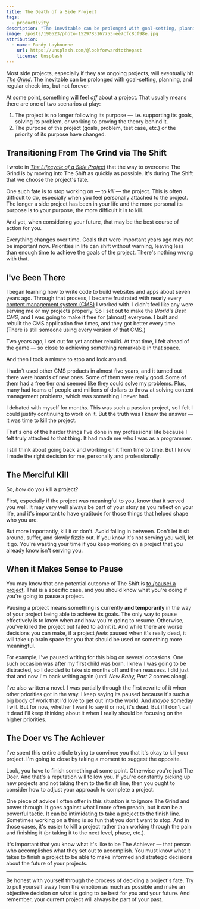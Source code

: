 ```yaml
---
title: The Death of a Side Project
tags:
  - productivity
description: "The inevitable can be prolonged with goal-setting, planning, and regular check-ins, but not forever."
image: /posts/190523/photo-1529783167753-ee7cfc8cf98e.jpg
attribution:
  - name: Randy Laybourne
    url: https://unsplash.com/@lookforwardtothepast
    license: Unsplash
---
```


Most side projects, especially if they are ongoing projects, will eventually hit [_The Grind_](/posts/lifecycle-of-a-side-project). The inevitable can be prolonged with goal-setting, planning, and regular check-ins, but not forever.

At some point, something will feel _off_ about a project. That usually means there are one of two scenarios at play:

1. The project is no longer following its purpose — i.e. supporting its goals, solving its problem, or working to proving the theory behind it.
2. The purpose of the project (goals, problem, test case, etc.) or the priority of its purpose have changed.

## Transitioning From The Grind via The Shift

I wrote in [_The Lifecycle of a Side Project_](/posts/lifecycle-of-a-side-project) that the way to overcome The Grind is by moving into The Shift as quickly as possible. It's during The Shift that we choose the project's fate.

One such fate is to stop working on — to _kill_ — the project. This is often difficult to do, especially when you feel personally attached to the project. The longer a side project has been in your life and the more personal its purpose is to your purpose, the more difficult it is to kill.

And yet, when considering your future, that may be the best course of action for you.

Everything changes over time. Goals that were important years ago may not be important now. Priorities in life can shift without warning, leaving less than enough time to achieve the goals of the project. There's nothing wrong with that.

## I've Been There

I began learning how to write code to build websites and apps about seven years ago. Through that process, I became frustrated with nearly every [content management system (CMS)](https://en.wikipedia.org/wiki/Content_management_system) I worked with. I didn't feel like any were serving me or my projects properly. So I set out to make the _World's Best CMS_, and I was going to make it free for (almost) everyone. I built and rebuilt the CMS application five times, and they got better every time. (There is still someone using every version of that CMS.)

Two years ago, I set out for yet another rebuild. At that time, I felt ahead of the game — so close to achieving something remarkable in that space.

And then I took a minute to stop and look around.

I hadn't used other CMS products in almost five years, and it turned out there were hoards of new ones. Some of them were really good. Some of them had a free tier _and_ seemed like they could solve my problems. Plus, many had teams of people and millions of dollars to throw at solving content management problems, which was something I never had.

I debated with myself for months. This was such a passion project, so I felt I could justify continuing to work on it. But the truth was I knew the answer — it was time to kill the project.

That's one of the harder things I've done in my professional life because I felt truly attached to that thing. It had made me who I was as a programmer.

I still think about going back and working on it from time to time. But I know I made the right decision for me, personally and professionally.

## The Merciful Kill

So, _how_ do you kill a project?

First, especially if the project was meaningful to you, know that it served you well. It may very well always be part of your story as you reflect on your life, and it's important to have gratitude for those things that helped shape who you are.

But more importantly, kill it or don't. Avoid falling in between. Don't let it sit around, suffer, and slowly fizzle out. If you know it's not serving you well, let it go. You're wasting your time if you keep working on a project that you already know isn't serving you.

## When it Makes Sense to Pause

You may know that one potential outcome of The Shift is [to /pause/ a project](/posts/lifecycle-of-a-side-project#shift). That is a specific case, and you should know what you're doing if you're going to pause a project.

Pausing a project means something is currently **and temporarily** in the way of your project being able to achieve its goals. The only way to pause effectively is to know when and how you're going to resume. Otherwise, you've killed the project but failed to admit it. And while there are worse decisions you can make, if a project _feels_ paused when it's really dead, it will take up brain space for you that should be used on something more meaningful.

For example, I've paused writing for this blog on several occasions. One such occasion was after my first child was born. I knew I was going to be distracted, so I decided to take six months off and then reassess. I did just that and now I'm back writing again (until _New Baby, Part 2_ comes along).

I've also written a novel. I was partially through the first rewrite of it when other priorities got in the way. I keep saying its paused because it's such a big body of work that I'd love to get out into the world. And _maybe_ someday I will. But for now, whether I want to say it or not, it's dead. But if I don't call it dead I'll keep thinking about it when I really should be focusing on the higher priorities.

## The Doer vs The Achiever

I've spent this entire article trying to convince you that it's okay to kill your project. I'm going to close by taking a moment to suggest the opposite.

Look, you have to finish something at some point. Otherwise you're just The Doer. And that's a reputation will follow you. If you're constantly picking up new projects and not taking them to the finish line, then you ought to consider how to adjust your approach to complete a project.

One piece of advice I often offer in this situation is to ignore The Grind and power through. It goes against what I more often preach, but it can be a powerful tactic. It can be intimidating to take a project to the finish line. Sometimes working on a thing is so fun that you don't want to stop. And in those cases, it's easier to kill a project rather than working through the pain and finishing it (or taking it to the next level, phase, etc.).

It's important that you know what it's like to be The Achiever — that person who accomplishes what they set out to accomplish. You must know what it takes to finish a project to be able to make informed and strategic decisions about the future of your projects.

---

Be honest with yourself through the process of deciding a project's fate. Try to pull yourself away from the emotion as much as possible and make an objective decision on what is going to be best for you and your future. And remember, your current project will always be part of your past.
